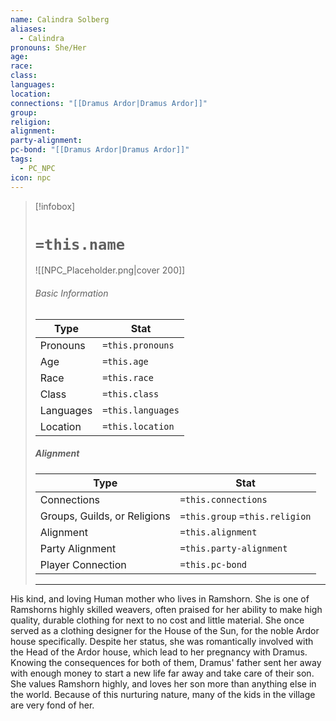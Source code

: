 ```yaml
---
name: Calindra Solberg
aliases:
  - Calindra
pronouns: She/Her
age: 
race: 
class: 
languages: 
location: 
connections: "[[Dramus Ardor|Dramus Ardor]]"
group: 
religion: 
alignment: 
party-alignment: 
pc-bond: "[[Dramus Ardor|Dramus Ardor]]"
tags:
  - PC_NPC
icon: npc
---
```

> [!infobox]
> # `=this.name` 
> ![[NPC_Placeholder.png|cover 200]]
> ###### Basic Information
> | Type | Stat |
> | ---- | ---- |
> | Pronouns | `=this.pronouns` |
> | Age | `=this.age` |
> |  Race | `=this.race` |
> |  Class    | `=this.class`   |
> |  Languages | `=this.languages` |
> | Location | `=this.location` |
>
> ##### Alignment
> | Type | Stat |
> | ---- | ---- |
> | Connections| `=this.connections` |
> | Groups, Guilds, or Religions | `=this.group` `=this.religion`|
> | Alignment| `=this.alignment` |
> | Party Alignment| `=this.party-alignment` |
> | Player Connection| `=this.pc-bond` |
> ---

His kind, and loving Human mother who lives in Ramshorn. She is one of Ramshorns highly skilled weavers, often praised for her ability to make high quality, durable clothing for next to no cost and little material. She once served as a clothing designer for the House of the Sun, for the noble Ardor house specifically. Despite her status, she was romantically involved with the Head of the Ardor house, which lead to her pregnancy with Dramus. Knowing the consequences for both of them, Dramus' father sent her away with enough money to start a new life far away and take care of their son. She values Ramshorn highly, and loves her son more than anything else in the world. Because of this nurturing nature, many of the kids in the village are very fond of her.